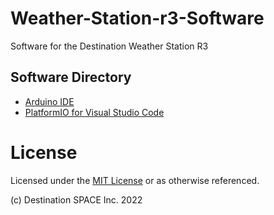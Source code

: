 # Weather-Station-r3-Software
Software for the Destination Weather Station R3

## Software Directory
- [Arduino IDE](https://github.com/Destination-SPACE/Weather-Station-r3-Software/tree/main/examples/Arduino)
- [PlatformIO for Visual Studio Code](https://github.com/Destination-SPACE/Weather-Station-r3-Software/tree/main/examples/PlatformIO)

# License
Licensed under the [MIT License](https://github.com/Destination-SPACE/Weather-Station-r3-Software/blob/main/LICENSE) or as otherwise referenced.

(c) Destination SPACE Inc. 2022
